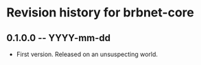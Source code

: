 # Revision history for brbnet-core

## 0.1.0.0 -- YYYY-mm-dd

* First version. Released on an unsuspecting world.
